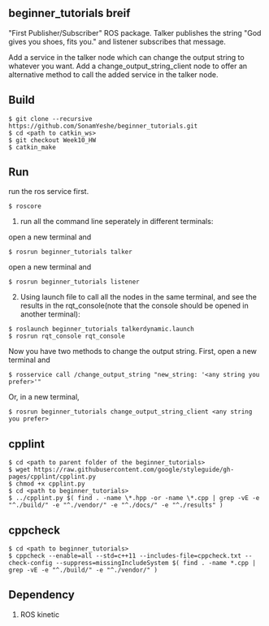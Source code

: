 ## beginner_tutorials breif
"First Publisher/Subscriber" ROS package. Talker publishes the string "God gives you shoes, fits you." and listener subscribes that message. 

Add a service in the talker node which can change the output string to whatever you want. Add a change_output_string_client node to offer an alternative method to call the added service in the talker node.

## Build
```
$ git clone --recursive https://github.com/SonamYeshe/beginner_tutorials.git
$ cd <path to catkin_ws>
$ git checkout Week10_HW
$ catkin_make
```

## Run
run the ros service first.
```
$ roscore
```

1. run all the command line seperately in different terminals:

open a new terminal and 
```
$ rosrun beginner_tutorials talker 
```
open a new terminal and 
```
$ rosrun beginner_tutorials listener
```

2. Using launch file to call all the nodes in the same terminal, and see the results in the rqt_console(note that the console should be opened in another terminal):

```
$ roslaunch beginner_tutorials talkerdynamic.launch
$ rosrun rqt_console rqt_console
```

Now you have two methods to change the output string. First, open a new terminal and
```
$ rosservice call /change_output_string "new_string: '<any string you prefer>'"
```
Or, in a new terminal,
```
$ rosrun beginner_tutorials change_output_string_client <any string you prefer>
```
## cpplint
```
$ cd <path to parent folder of the beginner_tutorials>
$ wget https://raw.githubusercontent.com/google/styleguide/gh-pages/cpplint/cpplint.py
$ chmod +x cpplint.py
$ cd <path to beginner_tutorials>
$ ../cpplint.py $( find . -name \*.hpp -or -name \*.cpp | grep -vE -e "^./build/" -e "^./vendor/" -e "^./docs/" -e "^./results" )
```

## cppcheck
```
$ cd <path to beginner_tutorials>
$ cppcheck --enable=all --std=c++11 --includes-file=cppcheck.txt --check-config --suppress=missingIncludeSystem $( find . -name *.cpp | grep -vE -e "^./build/" -e "^./vendor/" )
```

## Dependency

1. ROS kinetic
